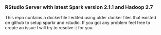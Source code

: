 ### RStudio Server with latest Spark version 2.1.1 and Hadoop 2.7

This repo contains a dockerfile I edited using older docker files that existed on github to setup sparkr and rstudio. If you got any problem feel free to create an issue I will try to resolve it for you.
